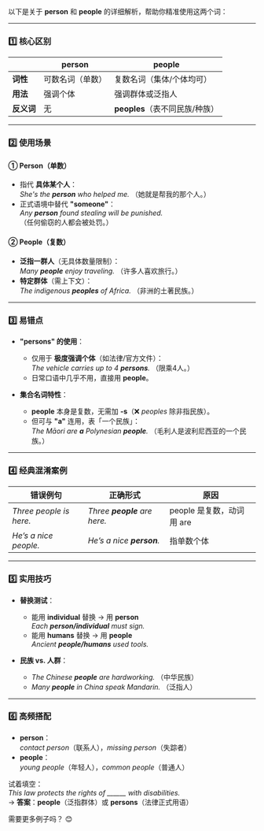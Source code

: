 以下是关于 **person** 和 **people** 的详细解析，帮助你精准使用这两个词：

---

### **1️⃣ 核心区别**
|               | **person**                  | **people**                  |
|---------------|----------------------------|----------------------------|
| **词性**      | 可数名词（单数）            | 复数名词（集体/个体均可）     |
| **用法**      | 强调个体                    | 强调群体或泛指人             |
| **反义词**    | 无                          | **peoples**（表不同民族/种族）|

---

### **2️⃣ 使用场景**
#### **① Person（单数）**
- 指代 **具体某个人**：  
  *She's the **person** who helped me.* （她就是帮我的那个人。）  
- 正式语境中替代 **"someone"**：  
  *Any **person** found stealing will be punished.* （任何偷窃的人都会被处罚。）  

#### **② People（复数）**
- **泛指一群人**（无具体数量限制）：  
  *Many **people** enjoy traveling.* （许多人喜欢旅行。）  
- **特定群体**（需上下文）：  
  *The indigenous **peoples** of Africa.* （非洲的土著民族。）  

---

### **3️⃣ 易错点**
- **"persons" 的使用**：  
  - 仅用于 **极度强调个体**（如法律/官方文件）：  
    *The vehicle carries up to 4 **persons**.* （限乘4人。）  
  - 日常口语中几乎不用，直接用 **people**。  

- **集合名词特性**：  
  - **people** 本身是复数，无需加 **-s**（❌ *peoples* 除非指民族）。  
  - 但可与 **"a"** 连用，表「一个民族」：  
    *The Māori are **a** Polynesian **people**.* （毛利人是波利尼西亚的一个民族。）  

---

### **4️⃣ 经典混淆案例**
| 错误例句                 | 正确形式                  | 原因                     |
|-------------------------|-------------------------|--------------------------|
| *Three people is here.* | *Three **people** are here.* | people 是复数，动词用 are |
| *He’s a nice people.*   | *He’s a nice **person**.*  | 指单数个体               |

---

### **5️⃣ 实用技巧**
- **替换测试**：  
  - 能用 **individual** 替换 → 用 **person**  
    *Each **person/individual** must sign.*  
  - 能用 **humans** 替换 → 用 **people**  
    *Ancient **people/humans** used tools.*  

- **民族 vs. 人群**：  
  - *The Chinese **people** are hardworking.* （中华民族）  
  - *Many **people** in China speak Mandarin.* （泛指人）  

---

### **6️⃣ 高频搭配**
- **person**：  
  *contact person*（联系人），*missing person*（失踪者）  
- **people**：  
  *young people*（年轻人），*common people*（普通人）  

试着填空：  
*This law protects the rights of ______ with disabilities.*  
→ **答案**：**people**（泛指群体）或 **persons**（法律正式用语）  

需要更多例子吗？ 😊